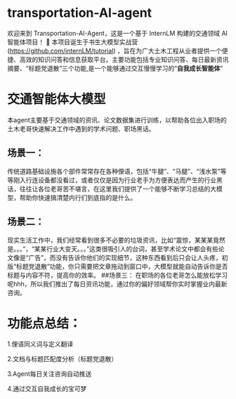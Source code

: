 # transportation-AI-agent
欢迎来到 Transportation-AI-Agent，这是一个基于 InternLM 构建的交通领域 AI 智能体项目！ 🎉  本项目诞生于书生大模型实战营(https://github.com/internLM/tutorial) ，旨在为广大土木工程从业者提供一个便捷、高效的知识问答和信息获取平台。主要功能包括专业知识问答、每日最新资讯摘要、“标题党退散”三个功能,是一个能够通过交互慢慢学习的“**自我成长智能体**”
# 交通智能体大模型
本agent主要基于交通领域的资讯、论文数据集进行训练，以帮助各位出入职场的土木老哥快速解决工作中遇到的学术问题、职场黑话。

## 场景一：
传统道路基础设施各个部件常常存在各种俚语，包括“牛腿”、“马腿”、“浅水泵”等等刚入行连设备都没看过，或者仅仅是因为行业老手为方便表达而产生的行业黑话，往往让各位老哥苦不堪言，在这里我们提供了一个能够不断学习总结的大模型，帮助你快速搞清楚内行们到底指的是什么。
## 场景二：
现实生活工作中，我们经常看到很多不必要的垃圾资讯，比如“震惊，某某某竟然是。。。”，“某某行业大变天。。。”这类很吸引人的台词，甚至学术论文中都会有些论文像是“广告”，而没有告诉你他们的实现细节，这种东西看到后只会让人头疼，初版“标题党退散”功能，你只需要把文章拖动到窗口中，大模型就能自动告诉你是否标题与内容不符，提高你的效率。
##场景三：
在职场的各位老哥怎么能放松学习呢hhh，所以我们推出了每日资讯功能，通过你的偏好领域帮你实时掌握业内最新咨询。

# 功能点总结：

1.俚语同义词与定义翻译

2.文档与标题匹配度分析（标题党退散）

3.Agent每日关注咨询自动推送

4.通过交互自我成长的宝可梦
